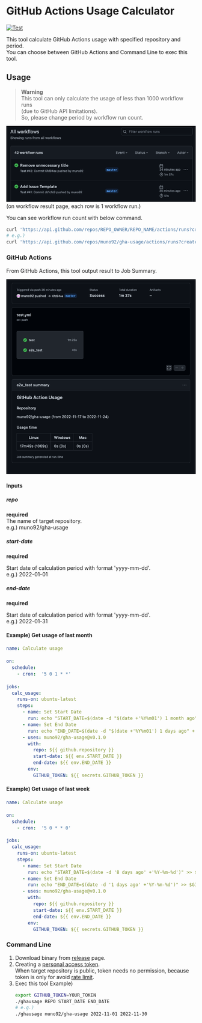 # GitHub Actions Usage Calculator

[![Test](https://github.com/muno92/gha-usage/actions/workflows/test.yml/badge.svg)](https://github.com/muno92/gha-usage/actions/workflows/test.yml)

This tool calculate GitHub Actions usage with specified repository and period.  
You can choose between GitHub Actions and Command Line to exec this tool.

## Usage

> **Warning**  
> This tool can only calculate the usage of less than 1000 workflow runs  
> (due to GitHub API limitations).  
> So, please change period by workflow run count.

![workflow run example](./assets/workflow_runs.png)  
(on workflow result page, each row is 1 workflow run.)

You can see workflow run count with below command.

```bash
curl 'https://api.github.com/repos/REPO_OWNER/REPO_NAME/actions/runs?created=START_DATE..END_DATE' | jq '.total_count'
# e.g.)
curl 'https://api.github.com/repos/muno92/gha-usage/actions/runs?created=2022-11-01..2022-11-30' | jq '.total_count'
```

### GitHub Actions

From GitHub Actions, this tool output result to Job Summary.

![job summary example](./assets/job_summary.png)

#### Inputs

##### repo

**required**  
The name of target repository.  
e.g.) muno92/gha-usage

##### start-date

**required**

Start date of calculation period with format 'yyyy-mm-dd'.  
e.g.) 2022-01-01

##### end-date

**required**

Start date of calculation period with format 'yyyy-mm-dd'.  
e.g.) 2022-01-31

#### Example) Get usage of last month

```yaml
name: Calculate usage

on:
  schedule:
    - cron:  '5 0 1 * *'
    
jobs:
  calc_usage:
    runs-on: ubuntu-latest
    steps:
      - name: Set Start Date
        run: echo "START_DATE=$(date -d "$(date +'%Y%m01') 1 month ago" +'%Y-%m-%d')" >> $GITHUB_ENV
      - name: Set End Date
        run: echo "END_DATE=$(date -d "$(date +'%Y%m01') 1 days ago" +'%Y-%m-%d')" >> $GITHUB_ENV
      - uses: muno92/gha-usage@v0.1.0
        with:
          repo: ${{ github.repository }}
          start-date: ${{ env.START_DATE }}
          end-date: ${{ env.END_DATE }}
        env:
          GITHUB_TOKEN: ${{ secrets.GITHUB_TOKEN }}
```

#### Example) Get usage of last week

```yaml
name: Calculate usage

on:
  schedule:
    - cron:  '5 0 * * 0'
    
jobs:
  calc_usage:
    runs-on: ubuntu-latest
    steps:
      - name: Set Start Date
        run: echo "START_DATE=$(date -d '8 days ago' +'%Y-%m-%d')" >> $GITHUB_ENV
      - name: Set End Date
        run: echo "END_DATE=$(date -d '1 days ago' +'%Y-%m-%d')" >> $GITHUB_ENV
      - uses: muno92/gha-usage@v0.1.0
        with:
          repo: ${{ github.repository }}
          start-date: ${{ env.START_DATE }}
          end-date: ${{ env.END_DATE }}
        env:
          GITHUB_TOKEN: ${{ secrets.GITHUB_TOKEN }}
```

### Command Line

1. Download binary from [release](https://github.com/muno92/gha-usage/releases) page.
2. Creating a [personal access token](https://docs.github.com/ja/authentication/keeping-your-account-and-data-secure/creating-a-personal-access-token).  
  When target repository is public, token needs no permission, because token is only for avoid [rate limit](https://docs.github.com/en/rest/overview/resources-in-the-rest-api#rate-limiting).
3. Exec this tool
   Example)
   ```bash
   export GITHUB_TOKEN=YOUR_TOKEN
   ./ghausage REPO START_DATE END_DATE
   # e.g.)
   ./ghausage muno92/gha-usage 2022-11-01 2022-11-30
   ```
